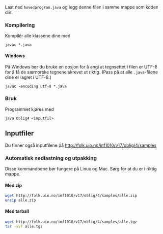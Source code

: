 Last ned `hovedprogram.java` og legg denne filen i samme mappe som koden din.

### Kompilering
Kompilér alle klassene dine med
```
javac *.java
```

#### Windows
På Windows bør du bruke en opsjon for å angi at tegnsettet i filen er UTF-8 for å få de særnorske tegnene skrevet ut riktig. (Pass på at alle `.java`-filene dine er lagret i UTF-8.)

```
javac -encoding utf-8 *.java
```

### Bruk
Programmet kjøres med
```
java Oblig4 <inputfil>
```

## Inputfiler
Du finner også inputfilene på http://folk.uio.no/inf1010/v17/oblig/4/samples

### Automatisk nedlastning og utpakking
Disse kommandoene bør fungere på Linux og Mac. Sørg for at du er i riktig mappe.

#### Med zip
```sh
wget http://folk.uio.no/inf1010/v17/oblig/4/samples/alle.zip
unzip alle.zip
```

#### Med tarball
```sh
wget http://folk.uio.no/inf1010/v17/oblig/4/samples/alle.tgz
tar -xvf alle.tgz
```
